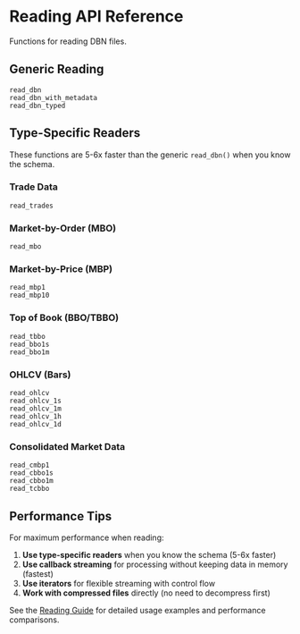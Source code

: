 # Reading API Reference

Functions for reading DBN files.

## Generic Reading

```@docs
read_dbn
read_dbn_with_metadata
read_dbn_typed
```

## Type-Specific Readers

These functions are 5-6x faster than the generic `read_dbn()` when you know the schema.

### Trade Data

```@docs
read_trades
```

### Market-by-Order (MBO)

```@docs
read_mbo
```

### Market-by-Price (MBP)

```@docs
read_mbp1
read_mbp10
```

### Top of Book (BBO/TBBO)

```@docs
read_tbbo
read_bbo1s
read_bbo1m
```

### OHLCV (Bars)

```@docs
read_ohlcv
read_ohlcv_1s
read_ohlcv_1m
read_ohlcv_1h
read_ohlcv_1d
```

### Consolidated Market Data

```@docs
read_cmbp1
read_cbbo1s
read_cbbo1m
read_tcbbo
```

## Performance Tips

For maximum performance when reading:

1. **Use type-specific readers** when you know the schema (5-6x faster)
2. **Use callback streaming** for processing without keeping data in memory (fastest)
3. **Use iterators** for flexible streaming with control flow
4. **Work with compressed files** directly (no need to decompress first)

See the [Reading Guide](../guide/reading.md) for detailed usage examples and performance comparisons.
